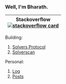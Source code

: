 ### Well, I'm Bharath.


| Stackoverflow <br/> [![stackoverflow card](https://readme-components.vercel.app/api?component=stackoverflow&stackoverflowid=4800652)]([https://stackoverflow.com/users/4800652/abhishek-d-patil](https://stackoverflow.com/users/4800652/bharath-m-shetty)) | 
| :---: |

Building:

1. [Solvers Protocol](https://solvers.pro)
2. [Solverscan](https://solverscan.io)


Personal: 

1. [Log](https://blog.wellimbharath.com/log)
2. [Posts](https://blog.wellimbharath.com)

